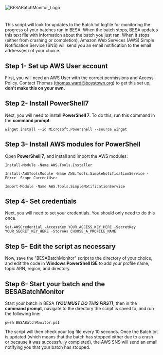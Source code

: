 ![BESABatchMonitor_Logo](https://github.com/tward-3/BESABatchMonitor/assets/59423939/6dea59cd-d13e-40b7-8682-8b3d210642c1)
# 
This script will look for updates to the Batch.txt logfile for monitoring the progress of your batches run in BESA. When the batch stops, BESA updates this text file with information about the batch you just ran. When it stops (either from crashing or completion), Amazon Web Services (AWS) Simple Notification Service (SNS) will send you an email notification to the email address(es) of your choice.


## Step 1- Set up AWS User account
First, you will need an AWS User with the correct permissions and Access Policy. Contact Thomas (thomas.ward@boystown.org) to get this set up, **don't make this on your own.**

## Step 2- Install PowerShell7
Next, you will need to install **PowerShell 7**. To do this, run this command in the **command prompt**:

```
winget install --id Microsoft.Powershell --source winget
```

## Step 3- Install AWS modules for PowerShell
Open **PowerShell 7**, and install and import the AWS modules:

```
Install-Module -Name AWS.Tools.Installer
```

```
Install-AWSToolsModule -Name AWS.Tools.SimpleNotificationService -Force -Scope CurrentUser
```

```
Import-Module -Name AWS.Tools.SimpleNotificationService
```

## Step 4- Set credentials
Next, you will need to set your credentials. You should only need to do this once.

```
Set-AWSCredential -AccessKey YOUR_ACCESS_KEY_HERE -SecretKey YOUR_SECRET_KEY_HERE -StoreAs CHOOSE_A_PROFILE_NAME
```
## Step 5- Edit the script as necessary
Now, save the "BESABatchMonitor" script to the directory of your choice, and edit the code in **Windows PowerShell ISE** to add your profile name, topic ARN, region, and directory.

## Step 6- Start your batch and the BESABatchMonitor
Start your batch in BESA ***(YOU MUST DO THIS FIRST)***, then in the **command prompt**, navigate to the directory the script is saved to, and run the following line:

```
pwsh BESABatchMonitor.ps1
```

The script will then check your log file every 10 seconds. Once the Batch.txt is updated (which means that the batch has stopped either due to a crash or because it was successfully completed), the AWS SNS will send an email notifying you that your batch has stopped.
